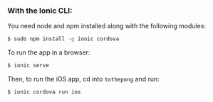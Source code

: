### With the Ionic CLI:

You need node and npm installed along with the following modules:
```bash
$ sudo npm install -g ionic cordova
```

To run the app in a browser:
```bash
$ ionic serve
```

Then, to run the iOS app, cd into `tothepong` and run:

```bash
$ ionic cordova run ios
```
